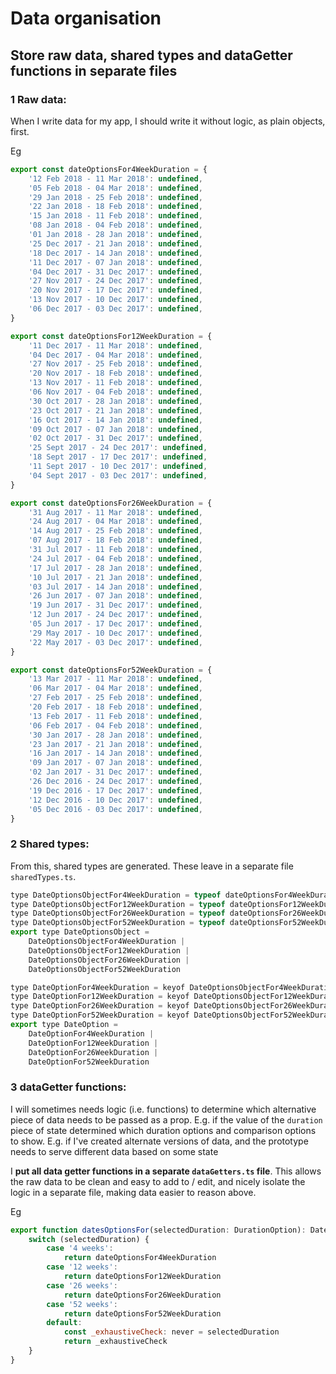# Data organisation

## Store raw data, shared types and dataGetter functions in separate files

### 1 Raw data:

When I write data for my app, I should write it without logic, as plain objects, first.

Eg

```js
export const dateOptionsFor4WeekDuration = {
    '12 Feb 2018 - 11 Mar 2018': undefined,
    '05 Feb 2018 - 04 Mar 2018': undefined,
    '29 Jan 2018 - 25 Feb 2018': undefined,
    '22 Jan 2018 - 18 Feb 2018': undefined,
    '15 Jan 2018 - 11 Feb 2018': undefined,
    '08 Jan 2018 - 04 Feb 2018': undefined,
    '01 Jan 2018 - 28 Jan 2018': undefined,
    '25 Dec 2017 - 21 Jan 2018': undefined,
    '18 Dec 2017 - 14 Jan 2018': undefined,
    '11 Dec 2017 - 07 Jan 2018': undefined,
    '04 Dec 2017 - 31 Dec 2017': undefined,
    '27 Nov 2017 - 24 Dec 2017': undefined,
    '20 Nov 2017 - 17 Dec 2017': undefined,
    '13 Nov 2017 - 10 Dec 2017': undefined,
    '06 Dec 2017 - 03 Dec 2017': undefined,
}

export const dateOptionsFor12WeekDuration = {
    '11 Dec 2017 - 11 Mar 2018': undefined,
    '04 Dec 2017 - 04 Mar 2018': undefined,
    '27 Nov 2017 - 25 Feb 2018': undefined,
    '20 Nov 2017 - 18 Feb 2018': undefined,
    '13 Nov 2017 - 11 Feb 2018': undefined,
    '06 Nov 2017 - 04 Feb 2018': undefined,
    '30 Oct 2017 - 28 Jan 2018': undefined,
    '23 Oct 2017 - 21 Jan 2018': undefined,
    '16 Oct 2017 - 14 Jan 2018': undefined,
    '09 Oct 2017 - 07 Jan 2018': undefined,
    '02 Oct 2017 - 31 Dec 2017': undefined,
    '25 Sept 2017 - 24 Dec 2017': undefined,
    '18 Sept 2017 - 17 Dec 2017': undefined,
    '11 Sept 2017 - 10 Dec 2017': undefined,
    '04 Sept 2017 - 03 Dec 2017': undefined,
}

export const dateOptionsFor26WeekDuration = {
    '31 Aug 2017 - 11 Mar 2018': undefined,
    '24 Aug 2017 - 04 Mar 2018': undefined,
    '14 Aug 2017 - 25 Feb 2018': undefined,
    '07 Aug 2017 - 18 Feb 2018': undefined,
    '31 Jul 2017 - 11 Feb 2018': undefined,
    '24 Jul 2017 - 04 Feb 2018': undefined,
    '17 Jul 2017 - 28 Jan 2018': undefined,
    '10 Jul 2017 - 21 Jan 2018': undefined,
    '03 Jul 2017 - 14 Jan 2018': undefined,
    '26 Jun 2017 - 07 Jan 2018': undefined,
    '19 Jun 2017 - 31 Dec 2017': undefined,
    '12 Jun 2017 - 24 Dec 2017': undefined,
    '05 Jun 2017 - 17 Dec 2017': undefined,
    '29 May 2017 - 10 Dec 2017': undefined,
    '22 May 2017 - 03 Dec 2017': undefined,
}

export const dateOptionsFor52WeekDuration = {
    '13 Mar 2017 - 11 Mar 2018': undefined,
    '06 Mar 2017 - 04 Mar 2018': undefined,
    '27 Feb 2017 - 25 Feb 2018': undefined,
    '20 Feb 2017 - 18 Feb 2018': undefined,
    '13 Feb 2017 - 11 Feb 2018': undefined,
    '06 Feb 2017 - 04 Feb 2018': undefined,
    '30 Jan 2017 - 28 Jan 2018': undefined,
    '23 Jan 2017 - 21 Jan 2018': undefined,
    '16 Jan 2017 - 14 Jan 2018': undefined,
    '09 Jan 2017 - 07 Jan 2018': undefined,
    '02 Jan 2017 - 31 Dec 2017': undefined,
    '26 Dec 2016 - 24 Dec 2017': undefined,
    '19 Dec 2016 - 17 Dec 2017': undefined,
    '12 Dec 2016 - 10 Dec 2017': undefined,
    '05 Dec 2016 - 03 Dec 2017': undefined,
}
```

### 2 Shared types:

From this, shared types are generated. These leave in a separate file `sharedTypes.ts`.

```js
type DateOptionsObjectFor4WeekDuration = typeof dateOptionsFor4WeekDuration
type DateOptionsObjectFor12WeekDuration = typeof dateOptionsFor12WeekDuration
type DateOptionsObjectFor26WeekDuration = typeof dateOptionsFor26WeekDuration
type DateOptionsObjectFor52WeekDuration = typeof dateOptionsFor52WeekDuration
export type DateOptionsObject = 
    DateOptionsObjectFor4WeekDuration |
    DateOptionsObjectFor12WeekDuration |
    DateOptionsObjectFor26WeekDuration |
    DateOptionsObjectFor52WeekDuration

type DateOptionFor4WeekDuration = keyof DateOptionsObjectFor4WeekDuration
type DateOptionFor12WeekDuration = keyof DateOptionsObjectFor12WeekDuration
type DateOptionFor26WeekDuration = keyof DateOptionsObjectFor26WeekDuration
type DateOptionFor52WeekDuration = keyof DateOptionsObjectFor52WeekDuration
export type DateOption = 
    DateOptionFor4WeekDuration |
    DateOptionFor12WeekDuration |
    DateOptionFor26WeekDuration | 
    DateOptionFor52WeekDuration
```

### 3 dataGetter functions:

I will sometimes needs logic (i.e. functions) to determine which alternative piece of data needs to be passed as a prop.
E.g. if the value of the `duration` piece of state determined which duration options and comparison options to show.
E.g. if I've created alternate versions of data, and the prototype needs to serve different data based on some state

I __put all data getter functions in a separate `dataGetters.ts` file__. This allows the raw data to be clean and easy to add to / edit, and nicely isolate the logic in a separate file, making data easier to reason above.

Eg

```js
export function datesOptionsFor(selectedDuration: DurationOption): DateOptionsObject {
    switch (selectedDuration) {
        case '4 weeks': 
            return dateOptionsFor4WeekDuration
        case '12 weeks': 
            return dateOptionsFor12WeekDuration
        case '26 weeks': 
            return dateOptionsFor26WeekDuration
        case '52 weeks': 
            return dateOptionsFor52WeekDuration
        default:
            const _exhaustiveCheck: never = selectedDuration
            return _exhaustiveCheck
    }
}
```
